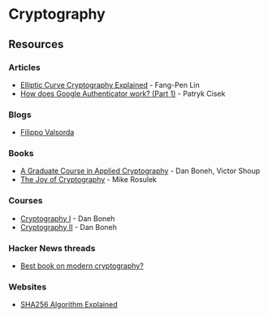 # Cryptography

## Resources

### Articles

* [Elliptic Curve Cryptography Explained](https://fangpenlin.com/posts/2019/10/07/elliptic-curve-cryptography-explained/) - Fang-Pen Lin
* [How does Google Authenticator work? (Part 1)](https://prezu.ca/post/2021-07-30-totp-1/) - Patryk Cisek

### Blogs

* [Filippo Valsorda](https://filippo.io/)

### Books

* [A Graduate Course in Applied Cryptography](https://toc.cryptobook.us/) - Dan Boneh, Victor Shoup
* [The Joy of Cryptography](https://joyofcryptography.com/) - Mike Rosulek

### Courses

* [Cryptography I](https://www.coursera.org/learn/crypto) - Dan Boneh
* [Cryptography II](https://www.coursera.org/learn/crypto2) - Dan Boneh

### Hacker News threads

* [Best book on modern cryptography?](https://news.ycombinator.com/item?id=31533041)

### Websites

* [SHA256 Algorithm Explained](https://sha256algorithm.com/)
